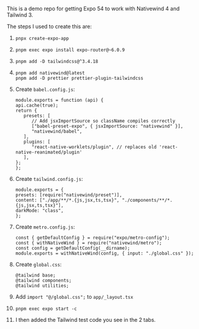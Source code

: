 This is a demo repo for getting Expo 54 to work with Nativewind 4 and Tailwind 3.

The steps I used to create this are:

1. `pnpx create-expo-app`
2. `pnpm exec expo install expo-router@~6.0.9`
3. `pnpm add -D tailwindcss@^3.4.18`
4. ```
   pnpm add nativewind@latest
   pnpm add -D prettier prettier-plugin-tailwindcss
   ```
5. Create `babel.config.js`:

   ```
   module.exports = function (api) {
   api.cache(true);
   return {
      presets: [
         // Add jsxImportSource so className compiles correctly
         ["babel-preset-expo", { jsxImportSource: "nativewind" }],
         "nativewind/babel",
      ],
      plugins: [
         "react-native-worklets/plugin", // replaces old 'react-native-reanimated/plugin'
      ],
   };
   };
   ```

6. Create `tailwind.config.js`:

   ```
   module.exports = {
   presets: [require("nativewind/preset")],
   content: ["./app/**/*.{js,jsx,ts,tsx}", "./components/**/*.{js,jsx,ts,tsx}"],
   darkMode: "class",
   };
   ```

7. Create `metro.config.js`:

   ```
   const { getDefaultConfig } = require("expo/metro-config");
   const { withNativeWind } = require("nativewind/metro");
   const config = getDefaultConfig(__dirname);
   module.exports = withNativeWind(config, { input: "./global.css" });
   ```

8. Create `global.css`:

   ```
   @tailwind base;
   @tailwind components;
   @tailwind utilities;
   ```

9. Add `import "@/global.css";` to `app/_layout.tsx`

10. `pnpm exec expo start -c`
11. I then added the Tailwind test code you see in the 2 tabs.
